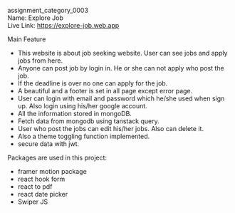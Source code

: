 assignment_category_0003 <br />
Name: Explore Job <br />
Live Link: https://explore-job.web.app

Main Feature
- This website is about job seeking website. User can see jobs and apply jobs from here.
- Anyone can post job by login in. He or she can not apply who post the job.
- If the deadline is over no one can apply for the job.
- A beautiful and a footer is set in all page except error page.
- User can login with email and password which he/she used when sign up. Also login using his/her google account.
- All the information stored in mongoDB. 
- Fetch data from mongodb using tanstack query.
- User who post  the jobs can edit his/her jobs. Also can delete it.
- Also a theme toggling function implemented. 
- secure data with jwt.

Packages are used in this project:
- framer motion package
- react hook form
- react to pdf
- react date picker
- Swiper JS
